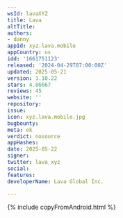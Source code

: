 ```yaml
---
wsId: lavaXYZ
title: Lava
altTitle: 
authors:
- danny 
appId: xyz.lava.mobile
appCountry: us
idd: '1661751123'
released: '2024-04-29T07:00:00Z'
updated: 2025-05-21
version: 1.10.22
stars: 4.86667
reviews: 45
website: ''
repository: 
issue: 
icon: xyz.lava.mobile.jpg
bugbounty: 
meta: ok
verdict: nosource
appHashes: 
date: 2025-05-22
signer: 
twitter: lava_xyz
social: 
features: 
developerName: Lava Global Inc.

---
```


{% include copyFromAndroid.html %}
